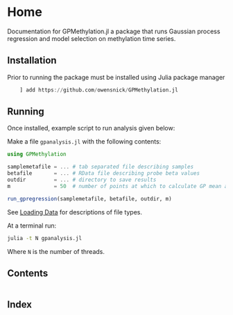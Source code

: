 # Home



Documentation for GPMethylation.jl a package that runs Gaussian process regression and model selection on methylation time series.




## Installation
Prior to running the package must be installed using Julia package manager
```julia
    ] add https://github.com/owensnick/GPMethylation.jl
```

## Running
Once installed, example script to run analysis given below:

Make a file `gpanalysis.jl` with the following contents:
```julia
using GPMethylation

samplemetafile = ... # tab separated file describing samples
betafile       = ... # RData file describing probe beta values
outdir         = ... # directory to save results
m              = 50  # number of points at which to calculate GP mean and var between min and max Age

run_gpregression(samplemetafile, betafile, outdir, m)
```
See [Loading Data](@ref) for descriptions of file types.

At a terminal run:
```bash
julia -t N gpanalysis.jl
```
Where `N` is the number of threads.

## Contents
```@contents
```

## Index
```@index
```

